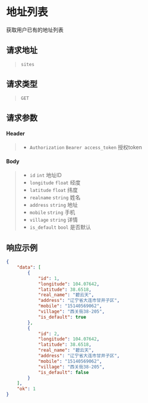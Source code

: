 # 地址列表

获取用户已有的地址列表

## 请求地址

> `sites`

## 请求类型

> `GET`

## 请求参数

#### Header

> - `Authorization` `Bearer access_token` 授权token

#### Body

> - `id` `int` 地址ID
> - `longitude` `float` 经度
> - `latitude` `float` 纬度
> - `realname` `string` 姓名
> - `address` `string` 地址
> - `mobile` `string` 手机
> - `village` `string` 详情
> - `is_default` `bool` 是否默认

## 响应示例

```json
{
    "data": [
        {
            "id": 1,
            "longitude": 104.07642,
            "latitude": 38.6518,
            "real_name": "碧云天",
            "address": "辽宁省大连市甘井子区",
            "mobile": "15140569062",
            "village": "西关街38-205",
            "is_default": true
        },
        {
            "id": 2,
            "longitude": 104.07642,
            "latitude": 38.6518,
            "real_name": "碧云天",
            "address": "辽宁省大连市甘井子区",
            "mobile": "15140569062",
            "village": "西关街38-205",
            "is_default": false
        }
    ],
    "ok": 1
}
```

